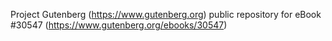 Project Gutenberg (https://www.gutenberg.org) public repository for eBook #30547 (https://www.gutenberg.org/ebooks/30547)
